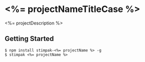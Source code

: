 # <%= projectNameTitleCase %>

<%= projectDescription %>

## Getting Started

```shell
$ npm install stimpak-<%= projectName %> -g
$ stimpak <%= projectName %>
```
